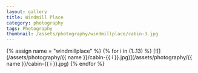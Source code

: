 ```yaml
---
layout: gallery
title: Windmill Place
category: photography
tags: Photography
thumbnail: /assets/photography/windmillplace/cabin-3.jpg
---
```


{% assign name = "windmillplace" %}
{% for i in (1..13) %}
[![](/assets/photography/{{ name }}/cabin-{{ i }}.jpg)](/assets/photography/{{ name }}/cabin-{{ i }}.jpg)
{% endfor %}